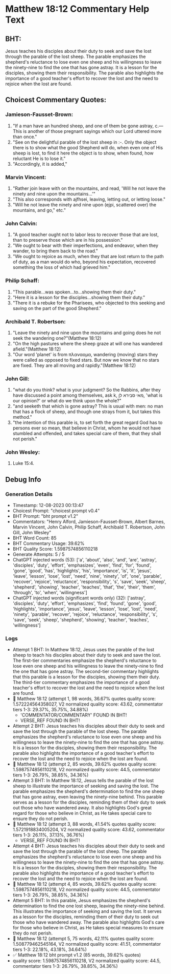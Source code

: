 # Matthew 18:12 Commentary Help Text

## BHT:
Jesus teaches his disciples about their duty to seek and save the lost through the parable of the lost sheep. The parable emphasizes the shepherd's reluctance to lose even one sheep and his willingness to leave the ninety-nine to find the one that has gone astray. It is a lesson for the disciples, showing them their responsibility. The parable also highlights the importance of a good teacher's effort to recover the lost and the need to rejoice when the lost are found.

## Choicest Commentary Quotes:
### Jamieson-Fausset-Brown:
1. "If a man have an hundred sheep, and one of them be gone astray, c.—This is another of those pregnant sayings which our Lord uttered more than once." 
2. "See on the delightful parable of the lost sheep in :-. Only the object there is to show what the good Shepherd will do, when even one of His sheep is lost, to find it here the object is to show, when found, how reluctant He is to lose it."
3. "Accordingly, it is added,"

### Marvin Vincent:
1. "Rather join leave with on the mountains, and read, 'Will he not leave the ninety and nine upon the mountains...'"
2. "This also corresponds with ajfhsei, leaving, letting out, or letting loose."
3. "Will he not leave the ninety and nine upon (ejpi, scattered over) the mountains, and go," etc."

### John Calvin:
1. "A good teacher ought not to labor less to recover those that are lost, than to preserve those which are in his possession."
2. "We ought to bear with their imperfections, and endeavor, when they wander, to bring them back to the road."
3. "We ought to rejoice as much, when they that are lost return to the path of duty, as a man would do who, beyond his expectation, recovered something the loss of which had grieved him."

### Philip Schaff:
1. "This parable...was spoken...to...showing them their duty."
2. "Here it is a lesson for the disciples...showing them their duty."
3. "There it is a rebuke for the Pharisees, who objected to this seeking and saving on the part of the good Shepherd."

### Archibald T. Robertson:
1. "Leave the ninety and nine upon the mountains and going does he not seek the wandering one?"(Matthew 18:12) 
2. "On the high pastures where the sheep graze at will one has wandered afield."(Matthew 18:12) 
3. "Our word 'planet' is from πλαναομα, wandering (moving) stars they were called as opposed to fixed stars. But now we know that no stars are fixed. They are all moving and rapidly."(Matthew 18:12)

### John Gill:
1. "what do you think? what is your judgment? So the Rabbins, after they have discussed a point among themselves, ask k, מאי סבירא לן, 'what is our opinion?' or what do we think upon the whole?"
2. "and seeketh that which is gone astray? This is usual with men: no man that has a flock of sheep, and though one strays from it, but takes this method."
3. "the intention of this parable is, to set forth the great regard God has to persons ever so mean, that believe in Christ, whom he would not have stumbled and offended, and takes special care of them, that they shall not perish."

### John Wesley:
1. Luke 15:4.



## Debug Info
### Generation Details
- Timestamp: 12-08-2023 00:13:47
- Choicest Prompt: "choicest prompt v0.4"
- BHT Prompt: "bht prompt v1.2"
- Commentators: "Henry Alford, Jamieson-Fausset-Brown, Albert Barnes, Marvin Vincent, John Calvin, Philip Schaff, Archibald T. Robertson, John Gill, John Wesley"
- BHT Word Count: 85
- BHT Commentary Usage: 39.62%
- BHT Quality Score: 1.5987574856110218
- Generate Attempts: 5 / 5
- ChatGPT injected words (53):
	['a', 'about', 'also', 'and', 'are', 'astray', 'disciples', 'duty', 'effort', 'emphasizes', 'even', 'find', 'for', 'found', 'gone', 'good', 'has', 'highlights', 'his', 'importance', 'is', 'it', 'jesus', 'leave', 'lesson', 'lose', 'lost', 'need', 'nine', 'ninety', 'of', 'one', 'parable', 'recover', 'rejoice', 'reluctance', 'responsibility', 's', 'save', 'seek', 'sheep', 'shepherd', 'showing', 'teacher', 'teaches', 'that', 'the', 'their', 'them', 'through', 'to', 'when', 'willingness']
- ChatGPT injected words (significant words only) (32):
	['astray', 'disciples', 'duty', 'effort', 'emphasizes', 'find', 'found', 'gone', 'good', 'highlights', 'importance', 'jesus', 'leave', 'lesson', 'lose', 'lost', 'need', 'ninety', 'parable', 'recover', 'rejoice', 'reluctance', 'responsibility', 's', 'save', 'seek', 'sheep', 'shepherd', 'showing', 'teacher', 'teaches', 'willingness']

### Logs
- Attempt 1 BHT: In Matthew 18:12, Jesus uses the parable of the lost sheep to teach his disciples about their duty to seek and save the lost. The first-tier commentaries emphasize the shepherd's reluctance to lose even one sheep and his willingness to leave the ninety-nine to find the one that has gone astray. The second-tier commentary highlights that this parable is a lesson for the disciples, showing them their duty. The third-tier commentary emphasizes the importance of a good teacher's effort to recover the lost and the need to rejoice when the lost are found.
- 🔄 Matthew 18:12 (attempt 1, 98 words, 36.67% quotes quality score: 1.572224564358027, V2 normalized quality score: 43.62, commentator tiers 1-3: 29.37%, 35.75%, 34.88%) 
	- 'COMMENTATOR/COMMENTARY' FOUND IN BHT! 
	- VERSE_REF FOUND IN BHT!
- Attempt 2 BHT: Jesus teaches his disciples about their duty to seek and save the lost through the parable of the lost sheep. The parable emphasizes the shepherd's reluctance to lose even one sheep and his willingness to leave the ninety-nine to find the one that has gone astray. It is a lesson for the disciples, showing them their responsibility. The parable also highlights the importance of a good teacher's effort to recover the lost and the need to rejoice when the lost are found.
- 🔄 Matthew 18:12 (attempt 2, 85 words, 39.62% quotes quality score: 1.5987574856110218, V2 normalized quality score: 44.5, commentator tiers 1-3: 26.79%, 38.85%, 34.36%)
- Attempt 3 BHT: In Matthew 18:12, Jesus tells the parable of the lost sheep to illustrate the importance of seeking and saving the lost. The parable emphasizes the shepherd's determination to find the one sheep that has gone astray, even leaving the ninety-nine behind. This parable serves as a lesson for the disciples, reminding them of their duty to seek out those who have wandered away. It also highlights God's great regard for those who believe in Christ, as He takes special care to ensure they do not perish.
- 🔄 Matthew 18:12 (attempt 3, 88 words, 41.54% quotes quality score: 1.5721918834005204, V2 normalized quality score: 43.62, commentator tiers 1-3: 26.11%, 37.13%, 36.76%) 
	- VERSE_REF FOUND IN BHT!
- Attempt 4 BHT: Jesus teaches his disciples about their duty to seek and save the lost through the parable of the lost sheep. The parable emphasizes the shepherd's reluctance to lose even one sheep and his willingness to leave the ninety-nine to find the one that has gone astray. It is a lesson for the disciples, showing them their responsibility. The parable also highlights the importance of a good teacher's effort to recover the lost and the need to rejoice when the lost are found.
- 🔄 Matthew 18:12 (attempt 4, 85 words, 39.62% quotes quality score: 1.5987574856110218, V2 normalized quality score: 44.5, commentator tiers 1-3: 26.79%, 38.85%, 34.36%)
- Attempt 5 BHT: In this parable, Jesus emphasizes the shepherd's determination to find the one lost sheep, leaving the ninety-nine behind. This illustrates the importance of seeking and saving the lost. It serves as a lesson for the disciples, reminding them of their duty to seek out those who have wandered away. The parable also highlights God's care for those who believe in Christ, as He takes special measures to ensure they do not perish.
- 🔄 Matthew 18:12 (attempt 5, 75 words, 42.11% quotes quality score: 1.508779462545164, V2 normalized quality score: 41.51, commentator tiers 1-3: 22.18%, 43.18%, 34.64%)
- ✅ Matthew 18:12 bht prompt v1.2 (85 words, 39.62% quotes)
- quality score: 1.5987574856110218, V2 normalized quality score: 44.5, commentator tiers 1-3: 26.79%, 38.85%, 34.36%)